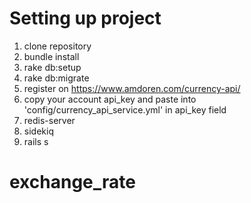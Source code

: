 # Setting up project
1. clone repository
2. bundle install
3. rake db:setup
4. rake db:migrate
8. register on https://www.amdoren.com/currency-api/
9. copy your account api_key and paste into 'config/currency_api_service.yml' in api_key field 
5. redis-server
7. sidekiq
6. rails s
# exchange_rate
